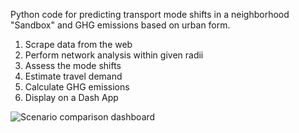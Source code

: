 

Python code for predicting transport mode shifts in a neighborhood "Sandbox" and GHG emissions based on urban form.

1. Scrape data from the web
2. Perform network analysis within given radii
3. Assess the mode shifts
4. Estimate travel demand
5. Calculate GHG emissions
6. Display on a Dash App

![](https://raw.githubusercontent.com/nicholas-martino/UrbanMobility/master/images/Dash_Experiments.png "Scenario comparison dashboard")
